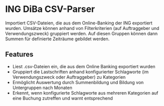 # ING DiBa CSV-Parser

Importiert CSV-Dateien, die aus dem Online-Banking der ING exportiert wurden.
Umsätze können anhand von Filterkriterien (auf Auftraggeber und Verwendungszweck) gruppiert werden.
Auf diesen Gruppen können dann Summen für definierte Zeiträume gebildet werden.

## Features
- Liest .csv-Dateien ein, die aus dem Online Banking exportiert wurden
- Gruppiert die Lastschriften anhand konfigurierter Schlagworte (im Verwendungszweck oder Auftraggeber) zu Kategorien
- Ermöglicht Auswertung durch Summenbildung und Bildung von Untergruppen nach Monaten
- Erkennt, wenn konfigurierte Schlagworte aus mehreren Kategorien auf eine Buchung zutreffen und warnt entsprechend
